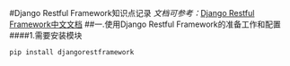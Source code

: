 #Django Restful Framework知识点记录
*文档可参考：*[Django Restful Framework中文文档](https://q1mi.github.io/Django-REST-framework-documentation/api-guide/serializers_zh/)
##一.使用Django Restful Framework的准备工作和配置
####1.需要安装模块
```
pip install djangorestframework
```